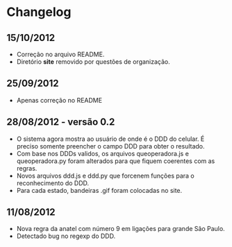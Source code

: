 # Changelog

## 15/10/2012
* Correção no arquivo README.
* Diretório **site** removido por questões de organização.

## 25/09/2012
* Apenas correção no README

## 28/08/2012 - versão 0.2
* O sistema agora mostra ao usuário de onde é o DDD do celular. É preciso somente preencher o campo DDD para obter o resultado.
* Com base nos DDDs validos, os arquivos queoperadora.js e queoperadora.py foram alterados para que fiquem coerentes com as regras.
* Novos arquivos ddd.js e ddd.py que forcenem funções para o reconhecimento do DDD.
* Para cada estado, bandeiras .gif foram colocadas no site.


## 11/08/2012

* Nova regra da anatel com número 9 em ligações para grande São Paulo.
* Detectado bug no regexp do DDD.